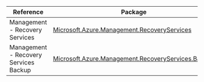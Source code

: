| Reference | Package | Source |
|---|---|---|
|Management - Recovery Services|[Microsoft.Azure.Management.RecoveryServices](https://www.nuget.org/packages/Microsoft.Azure.Management.RecoveryServices)|[Github](https://github.com/Azure/azure-sdk-for-net)|
|Management - Recovery Services Backup|[Microsoft.Azure.Management.RecoveryServices.Backup](https://www.nuget.org/packages/Microsoft.Azure.Management.RecoveryServices.Backup)|[Github](https://github.com/Azure/azure-sdk-for-net)|
